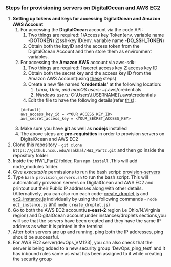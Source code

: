 ### Steps for provisioning servers on DigitalOcean and AWS EC2
1. **Setting up tokens and keys for accessing DigitalOcean and Amazon AWS Account**  
   1. For accessing the **DigitalOcean** account via the code API:
      1. Two things are required: 1)Access key Token(env. variable name -**DOTOKEN**) 2)ssh-key ID(env. variable name -**DO_SSH_TOKEN**)
      2. Obtain both the keyID and the access token from the DigitalOcean Account and then store them as environment variables.
   2. For accessing the **Amazon AWS** account via aws-sdk:
      1. Two things are required: 1)secret access key 2)access key ID
      2. Obtain both the secret key and the access key ID from the Amazon AWS Account(using [these](https://docs.aws.amazon.com/sdk-for-javascript/v2/developer-guide/getting-your-credentials.html) steps)
      3. Create a new file named **'credentials'** at the following location:  
          1. *Linux, Unix, and macOS users:* ~/.aws/credentials
          2. *Windows users:* C:\Users\\{USERNAME}\\.aws\credentials
      4. Edit the file to have the following details(refer [this](https://docs.aws.amazon.com/sdk-for-javascript/v2/developer-guide/loading-node-credentials-shared.html)):  
      ```
      [default]  
      aws_access_key_id = <YOUR_ACCESS_KEY_ID>  
      aws_secret_access_key = <YOUR_SECRET_ACCESS_KEY>
      ```
   3. Make sure you have **git** as well as **nodejs** installed
   4. The above steps are **pre-requisities** in order to provision servers on DigitalOcean and AWS EC2  
2. Clone this repository - `git clone https://github.ncsu.edu/nsakhal/HW1_Part2.git` and then go inside the repository folder
3. Inside the HW1_Part2 folder, Run `npm install` .This will add node_modules folder.
4. Give *executable* permissions to run the bash script: [provision-servers](provision_servers.sh)
5. Type `bash provision_servers.sh` to run the bash script. This will automatically provision servers on DigitalOcean and AWS EC2 and printout out their Public IP addresses along with other details.(Alternatively, you can also run each code-[create_droplet.js](create_droplet.js) and [ec2_instance.js](ec2_instance.js) individually by using the following commands - `node ec2_instance.js` and `node create_droplet.js`)
6. Go to both the AWS EC2 account(**us-east-2** region i.e Ohio/N.Virginia region) and DigitalOcean account,under instances/droplets sections,you will see that the servers have been created and they have the same IP address as what it is printed in the terminal
7. After both servers are up and running, ping both the IP addresses, ping should be successful.
8. For AWS EC2 server(devOps_VM123), you can also check that the server is being added to a new security group 'DevOps_ping_test' and it has inbound rules same as what has been assigned to it while creating the security group


  
  
